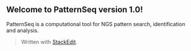 <h2 id="welcome-to-patternseq-version-10"><strong>Welcome to PatternSeq version 1.0!</strong></h2>

<p>PatternSeq is a computational tool for NGS pattern search, identification and analysis. </p>

<blockquote>
  <p>Written with <a href="https://stackedit.io/">StackEdit</a>.</p>
</blockquote>
